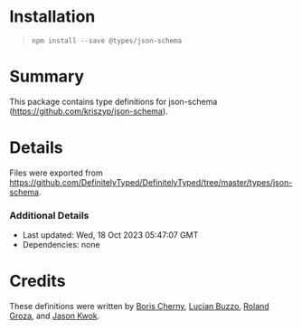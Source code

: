 # Installation

> `npm install --save @types/json-schema`

# Summary

This package contains type definitions for json-schema (https://github.com/kriszyp/json-schema).

# Details

Files were exported from https://github.com/DefinitelyTyped/DefinitelyTyped/tree/master/types/json-schema.

### Additional Details

* Last updated: Wed, 18 Oct 2023 05:47:07 GMT
* Dependencies: none

# Credits

These definitions were written by [Boris Cherny](https://github.com/bcherny), [Lucian Buzzo](https://github.com/lucianbuzzo), [Roland Groza](https://github.com/rolandjitsu), and [Jason Kwok](https://github.com/JasonHK).
